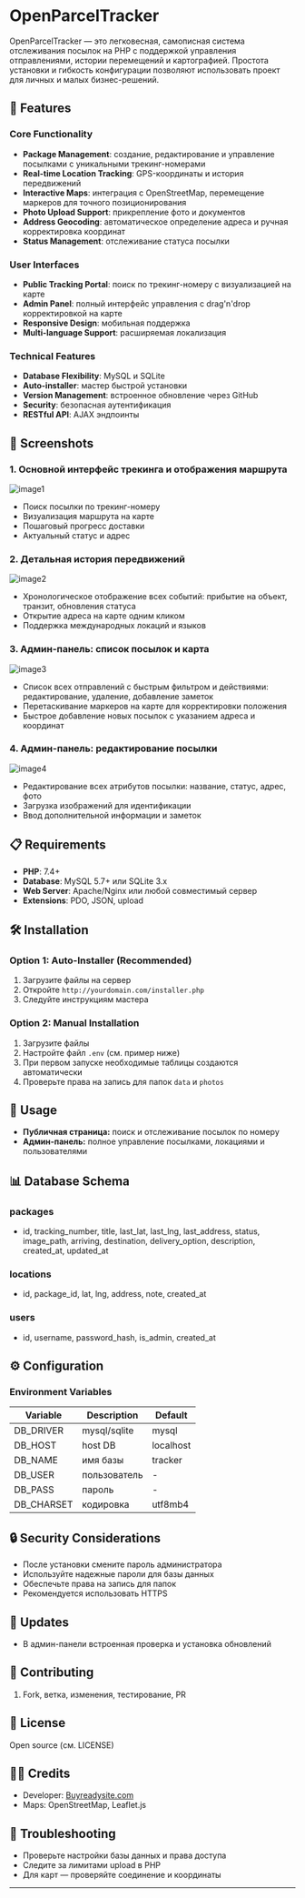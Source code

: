 # OpenParcelTracker

OpenParcelTracker — это легковесная, самописная система отслеживания посылок на PHP с поддержкой управления отправлениями, истории перемещений и картографией. Простота установки и гибкость конфигурации позволяют использовать проект для личных и малых бизнес-решений.

## 🚀 Features

### Core Functionality
- **Package Management**: создание, редактирование и управление посылками с уникальными трекинг-номерами
- **Real-time Location Tracking**: GPS-координаты и история передвижений
- **Interactive Maps**: интеграция с OpenStreetMap, перемещение маркеров для точного позиционирования
- **Photo Upload Support**: прикрепление фото и документов
- **Address Geocoding**: автоматическое определение адреса и ручная корректировка координат
- **Status Management**: отслеживание статуса посылки

### User Interfaces
- **Public Tracking Portal**: поиск по трекинг-номеру с визуализацией на карте
- **Admin Panel**: полный интерфейс управления с drag'n'drop корректировкой на карте
- **Responsive Design**: мобильная поддержка
- **Multi-language Support**: расширяемая локализация

### Technical Features
- **Database Flexibility**: MySQL и SQLite
- **Auto-installer**: мастер быстрой установки
- **Version Management**: встроенное обновление через GitHub
- **Security**: безопасная аутентификация
- **RESTful API**: AJAX эндпоинты

## 📸 Screenshots

### 1. Основной интерфейс трекинга и отображения маршрута

![image1](image1)

- Поиск посылки по трекинг-номеру
- Визуализация маршрута на карте
- Пошаговый прогресс доставки
- Актуальный статус и адрес

### 2. Детальная история передвижений

![image2](image2)

- Хронологическое отображение всех событий: прибытие на объект, транзит, обновления статуса
- Открытие адреса на карте одним кликом
- Поддержка международных локаций и языков

### 3. Админ-панель: список посылок и карта

![image3](image3)

- Список всех отправлений с быстрым фильтром и действиями: редактирование, удаление, добавление заметок
- Перетаскивание маркеров на карте для корректировки положения
- Быстрое добавление новых посылок с указанием адреса и координат

### 4. Админ-панель: редактирование посылки

![image4](image4)

- Редактирование всех атрибутов посылки: название, статус, адрес, фото
- Загрузка изображений для идентификации
- Ввод дополнительной информации и заметок

## 📋 Requirements

- **PHP**: 7.4+
- **Database**: MySQL 5.7+ или SQLite 3.x
- **Web Server**: Apache/Nginx или любой совместимый сервер
- **Extensions**: PDO, JSON, upload

## 🛠️ Installation

### Option 1: Auto-Installer (Recommended)
1. Загрузите файлы на сервер
2. Откройте `http://yourdomain.com/installer.php`
3. Следуйте инструкциям мастера

### Option 2: Manual Installation
1. Загрузите файлы
2. Настройте файл `.env` (см. пример ниже)
3. При первом запуске необходимые таблицы создаются автоматически
4. Проверьте права на запись для папок `data` и `photos`

## 🎯 Usage

- **Публичная страница:** поиск и отслеживание посылок по номеру
- **Админ-панель:** полное управление посылками, локациями и пользователями

## 📊 Database Schema

### packages
- id, tracking_number, title, last_lat, last_lng, last_address, status, image_path, arriving, destination, delivery_option, description, created_at, updated_at

### locations
- id, package_id, lat, lng, address, note, created_at

### users
- id, username, password_hash, is_admin, created_at

## ⚙️ Configuration

### Environment Variables
| Variable     | Description        | Default    |
|--------------|-------------------|------------|
| DB_DRIVER    | mysql/sqlite      | mysql      |
| DB_HOST      | host DB           | localhost  |
| DB_NAME      | имя базы          | tracker    |
| DB_USER      | пользователь      | -          |
| DB_PASS      | пароль            | -          |
| DB_CHARSET   | кодировка         | utf8mb4    |

## 🔒 Security Considerations

- После установки смените пароль администратора
- Используйте надежные пароли для базы данных
- Обеспечьте права на запись для папок
- Рекомендуется использовать HTTPS

## 🔄 Updates

- В админ-панели встроенная проверка и установка обновлений

## 🤝 Contributing

1. Fork, ветка, изменения, тестирование, PR

## 📝 License

Open source (см. LICENSE)

## 👨‍💻 Credits

- Developer: [Buyreadysite.com](https://buyreadysite.com)
- Maps: OpenStreetMap, Leaflet.js

## 🐛 Troubleshooting

- Проверьте настройки базы данных и права доступа
- Следите за лимитами upload в PHP
- Для карт — проверяйте соединение и координаты

---
